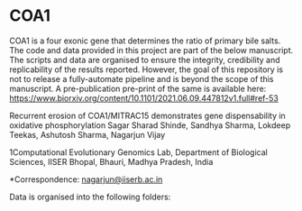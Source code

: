 # COA1
COA1 is a four exonic gene that determines the ratio of primary bile salts. The code and data provided in this project are part of the below manuscript. The scripts and data are organised to ensure the integrity, credibility and replicability of the results reported. However, the goal of this repository is not to release a fully-automate pipeline and is beyond the scope of this manuscript. A pre-publication pre-print of the same is available here: https://www.biorxiv.org/content/10.1101/2021.06.09.447812v1.full#ref-53

Recurrent erosion of COA1/MITRAC15 demonstrates gene dispensability in oxidative phosphorylation
Sagar Sharad Shinde, Sandhya Sharma, Lokdeep Teekas, Ashutosh Sharma, Nagarjun Vijay

1Computational Evolutionary Genomics Lab, Department of Biological Sciences, IISER Bhopal, Bhauri, Madhya Pradesh, India

*Correspondence: nagarjun@iiserb.ac.in

Data is organised into the following folders:

